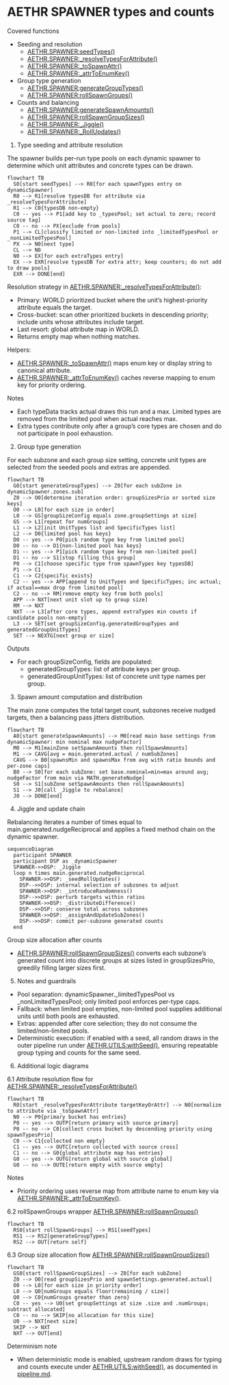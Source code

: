 # AETHR SPAWNER types and counts

Covered functions
- Seeding and resolution
  - [AETHR.SPAWNER:seedTypes()](dev/SPAWNER.lua:1804)
  - [AETHR.SPAWNER:_resolveTypesForAttribute()](dev/SPAWNER.lua:1748)
  - [AETHR.SPAWNER:_toSpawnAttr()](dev/SPAWNER.lua:1712)
  - [AETHR.SPAWNER:_attrToEnumKey()](dev/SPAWNER.lua:1721)
- Group type generation
  - [AETHR.SPAWNER:generateGroupTypes()](dev/SPAWNER.lua:1600)
  - [AETHR.SPAWNER:rollSpawnGroups()](dev/SPAWNER.lua:1588)
- Counts and balancing
  - [AETHR.SPAWNER:generateSpawnAmounts()](dev/SPAWNER.lua:1918)
  - [AETHR.SPAWNER:rollSpawnGroupSizes()](dev/SPAWNER.lua:1876)
  - [AETHR.SPAWNER:_Jiggle()](dev/SPAWNER.lua:1978)
  - [AETHR.SPAWNER:_RollUpdates()](dev/SPAWNER.lua:2002)

1. Type seeding and attribute resolution

The spawner builds per-run type pools on each dynamic spawner to determine which unit attributes and concrete types can be drawn.

```mermaid
flowchart TB
  S0[start seedTypes] --> R0[for each spawnTypes entry on dynamicSpawner]
  R0 --> R1[resolve typesDB for attribute via _resolveTypesForAttribute]
  R1 --> C0{typesDB non-empty}
  C0 -- yes --> P1[add key to _typesPool; set actual to zero; record source tag]
  C0 -- no --> PX[exclude from pools]
  P1 --> CL[classify limited or non-limited into _limitedTypesPool or _nonLimitedTypesPool]
  PX --> N0[next type]
  CL --> N0
  N0 --> EX[for each extraTypes entry]
  EX --> EXR[resolve typesDB for extra attr; keep counters; do not add to draw pools]
  EXR --> DONE[end]
```

Resolution strategy in [AETHR.SPAWNER:_resolveTypesForAttribute()](dev/SPAWNER.lua:1748):
- Primary: WORLD prioritized bucket where the unit’s highest-priority attribute equals the target.
- Cross-bucket: scan other prioritized buckets in descending priority; include units whose attributes include target.
- Last resort: global attribute map in WORLD.
- Returns empty map when nothing matches.

Helpers:
- [AETHR.SPAWNER:_toSpawnAttr()](dev/SPAWNER.lua:1712) maps enum key or display string to canonical attribute.
- [AETHR.SPAWNER:_attrToEnumKey()](dev/SPAWNER.lua:1721) caches reverse mapping to enum key for priority ordering.

Notes
- Each typeData tracks actual draws this run and a max. Limited types are removed from the limited pool when actual reaches max.
- Extra types contribute only after a group’s core types are chosen and do not participate in pool exhaustion.

2. Group type generation

For each subzone and each group size setting, concrete unit types are selected from the seeded pools and extras are appended.

```mermaid
flowchart TB
  G0[start generateGroupTypes] --> Z0[for each subZone in dynamicSpawner.zones.sub]
  Z0 --> O0[determine iteration order: groupSizesPrio or sorted size keys]
  O0 --> L0[for each size in order]
  L0 --> GS[groupSizeConfig equals zone.groupSettings at size]
  GS --> L1[repeat for numGroups]
  L1 --> L2[init UnitTypes list and SpecificTypes list]
  L2 --> D0{limited pool has keys}
  D0 -- yes --> P0[pick random type key from limited pool]
  D0 -- no --> D1{non-limited pool has keys}
  D1 -- yes --> P1[pick random type key from non-limited pool]
  D1 -- no --> S1[stop filling this group]
  P0 --> C1[choose specific type from spawnTypes key typesDB]
  P1 --> C1
  C1 --> C2{specific exists}
  C2 -- yes --> APP[append to UnitTypes and SpecificTypes; inc actual; if actual==max drop from limited pool]
  C2 -- no --> RM[remove empty key from both pools]
  APP --> NXT[next unit slot up to group size]
  RM --> NXT
  NXT --> L3[after core types, append extraTypes min counts if candidate pools non-empty]
  L3 --> SET[set groupSizeConfig.generatedGroupTypes and generatedGroupUnitTypes]
  SET --> NEXTG[next group or size]
```

Outputs
- For each groupSizeConfig, fields are populated:
  - generatedGroupTypes: list of attribute keys per group.
  - generatedGroupUnitTypes: list of concrete unit type names per group.

3. Spawn amount computation and distribution

The main zone computes the total target count, subzones receive nudged targets, then a balancing pass jitters distribution.

```mermaid
flowchart TB
  A0[start generateSpawnAmounts] --> M0[read main base settings from dynamicSpawner: min nominal max nudgeFactor]
  M0 --> M1[mainZone setSpawnAmounts then rollSpawnAmounts]
  M1 --> CAVG[avg = main.generated.actual / numSubZones]
  CAVG --> B0[spawnsMin and spawnsMax from avg with ratio bounds and per-zone caps]
  B0 --> S0[for each subZone: set base.nominal=min=max around avg; nudgeFactor from main via MATH.generateNudge]
  S0 --> S1[subZone setSpawnAmounts then rollSpawnAmounts]
  S1 --> J0[call _Jiggle to rebalance]
  J0 --> DONE[end]
```

4. Jiggle and update chain

Rebalancing iterates a number of times equal to main.generated.nudgeReciprocal and applies a fixed method chain on the dynamic spawner.

```mermaid
sequenceDiagram
  participant SPAWNER
  participant DSP as _dynamicSpawner
  SPAWNER->>DSP: _Jiggle
  loop n times main.generated.nudgeReciprocal
    SPAWNER->>DSP: _seedRollUpdates()
    DSP-->>DSP: internal selection of subzones to adjust
    SPAWNER->>DSP: _introduceRandomness()
    DSP-->>DSP: perturb targets within ratios
    SPAWNER->>DSP: _distributeDifference()
    DSP-->>DSP: conserve total across subzones
    SPAWNER->>DSP: _assignAndUpdateSubZones()
    DSP-->>DSP: commit per-subzone generated counts
  end
```

Group size allocation after counts
- [AETHR.SPAWNER:rollSpawnGroupSizes()](dev/SPAWNER.lua:1876) converts each subzone’s generated count into discrete groups at sizes listed in groupSizesPrio, greedily filling larger sizes first.

5. Notes and guardrails

- Pool separation: dynamicSpawner._limitedTypesPool vs _nonLimitedTypesPool; only limited pool enforces per-type caps.
- Fallback: when limited pool empties, non-limited pool supplies additional units until both pools are exhausted.
- Extras: appended after core selection; they do not consume the limited/non-limited pools.
- Deterministic execution: if enabled with a seed, all random draws in the outer pipeline run under [AETHR.UTILS:withSeed()](dev/UTILS.lua:242), ensuring repeatable group typing and counts for the same seed.

6. Additional logic diagrams

6.1 Attribute resolution flow for [AETHR.SPAWNER:_resolveTypesForAttribute()](dev/SPAWNER.lua:1748)

```mermaid
flowchart TB
  R0[start _resolveTypesForAttribute targetKeyOrAttr] --> N0[normalize to attribute via _toSpawnAttr]
  N0 --> P0{primary bucket has entries}
  P0 -- yes --> OUTP[return primary with source primary]
  P0 -- no --> C0[collect cross bucket by descending priority using spawnTypesPrio]
  C0 --> C1{collected non empty}
  C1 -- yes --> OUTC[return collected with source cross]
  C1 -- no --> G0{global attribute map has entries}
  G0 -- yes --> OUTG[return global with source global]
  G0 -- no --> OUTE[return empty with source empty]
```

Notes
- Priority ordering uses reverse map from attribute name to enum key via [AETHR.SPAWNER:_attrToEnumKey()](dev/SPAWNER.lua:1721).


6.2 rollSpawnGroups wrapper [AETHR.SPAWNER:rollSpawnGroups()](dev/SPAWNER.lua:1588)

```mermaid
flowchart TB
  RS0[start rollSpawnGroups] --> RS1[seedTypes]
  RS1 --> RS2[generateGroupTypes]
  RS2 --> OUT[return self]
```


6.3 Group size allocation flow [AETHR.SPAWNER:rollSpawnGroupSizes()](dev/SPAWNER.lua:1876)

```mermaid
flowchart TB
  GS0[start rollSpawnGroupSizes] --> Z0[for each subZone]
  Z0 --> O0[read groupSizesPrio and spawnSettings.generated.actual]
  O0 --> L0[for each size in priority order]
  L0 --> Q0[numGroups equals floor(remaining / size)]
  Q0 --> C0{numGroups greater than zero}
  C0 -- yes --> U0[set groupSettings at size .size and .numGroups; subtract allocated]
  C0 -- no --> SKIP[no allocation for this size]
  U0 --> NXT[next size]
  SKIP --> NXT
  NXT --> OUT[end]
```

Determinism note
- When deterministic mode is enabled, upstream random draws for typing and counts execute under [AETHR.UTILS:withSeed()](dev/UTILS.lua:242), as documented in [pipeline.md](docs/spawner/pipeline.md).

